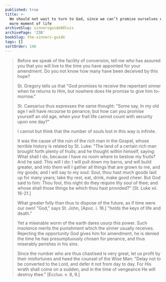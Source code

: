 ```yaml
---
published: true
title: >-
  We should not wait to turn to God, since we can’t promise ourselves even one
  more moment of life
archiveSlug: sinnersguide00luis
archivePage: '238'
bookSlug: the-sinners-guide
tags: []
sortOrder: 146
---
```


> Before we speak of the facility of conversion, tell me who has assured you that you will live to the time you have appointed for your amendment. Do you not know how many have been deceived by this hope?
>
> St. Gregory tells us that "God promises to receive the repentant sinner when he returns to Him, but nowhere does He promise to give him to-morrow."
>
> St. Caesarius thus expresses the same thought: "Some say, In my old age I will have recourse to penance; but how can you promise yourself an old age, when your frail life cannot count with security upon one day?"
>
> I cannot but think that the number of souls lost in this way is infinite.
>
> It was the cause of the ruin of the rich man in the Gospel, whose terrible history is related by St. Luke: "The land of a certain rich man brought forth plenty of fruits; and he thought within himself, saying: What shall I do, because I have no room where to bestow my fruits? And he said: This will I do: I will pull down my barns, and will build greater, and into them will I gather all things that are grown to me, and my goods; and I will say to my soul: Soul, thou hast much goods laid up for many years; take thy rest, eat, drink, make good cheer. But God said to him: Thou fool, this night do they require thy soul of thee; and whose shall those things be which thou hast provided?" [St. Luke xii. 16-21.]
>
> What greater folly than thus to dispose of the future, as if time were our own! "God," says St. John, [Apoc. i. 18.] "holds the keys of life and death."
>
> Yet a miserable worm of the earth dares usurp this power. Such insolence merits the punishment which the sinner usually receives. Rejecting the opportunity God gives him for amendment, he is denied the time he has presumptuously chosen for penance, and thus miserably perishes in his sins.
>
> Since the number who are thus chastised is very great, let us profit by their misfortunes and heed the counsel of the Wise Man: "Delay not to be converted to the Lord, and defer it not from day to day. For His wrath shall come on a sudden, and in the time of vengeance He will destroy thee." [Ecclus. v. 8, 9.]
